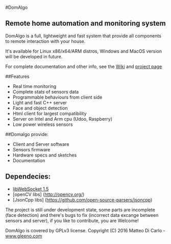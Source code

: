 #DomAlgo
## Remote home automation and monitoring system

DomAlgo is a full, lightweight and fast system that provide all components to remote interaction with your house.

It's available for Linux x86/x64/ARM distros, Windows and MacOS version will be developed in future.

For complete documentation and other info, see the [Wiki](https://github.com/Gleeno/DomAlgo/wiki) and [project page](http://gleeno.github.io/DomAlgo)

##Features
  - Real time monitoring
  - Complete stats of sensors data
  - Programmable behaviours from client side
  - Light and fast C++ server
  - Face and object detection
  - Html client for largest compatibility
  - Server on Intel and Arm cpu (Udoo, Raspberry)
  - Low power wireless sensors

##Domalgo provide:
  - Client and Server software
  - Sensors firmware
  - Hardware specs and sketches
  - Documentation

## Dependecies:
  -  [libWebSocket 1.5](https://github.com/warmcat/libwebsockets/commits/v1.7-stable)
  -  [openCV libs] (http://opencv.org/)
  -  [JsonCpp libs] (https://github.com/open-source-parsers/jsoncpp)

The project is still under development state, some parts are incomplete (face detection) and there's bugs to fix (incorrect data excange between sensors and server), if you like to contribute, you are Welcome!

DomAlgo is covered by GPLv3 license. Copyright (C) 2016 Matteo Di Carlo - www.gleeno.com
